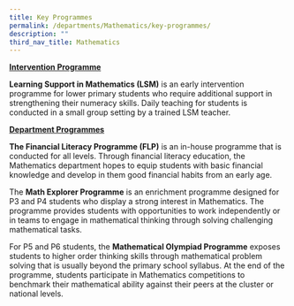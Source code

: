 ```yaml
---
title: Key Programmes
permalink: /departments/Mathematics/key-programmes/
description: ""
third_nav_title: Mathematics
---
```

**<u>Intervention Programme</u>**

**Learning Support in Mathematics (LSM)** is an early intervention programme for lower primary students who require additional support in strengthening their numeracy skills. Daily teaching for students is conducted in a small group setting by a trained LSM teacher.

  

**<u>Department Programmes</u>**

**The Financial Literacy Programme (FLP)** is an in-house programme that is conducted for all levels. Through financial literacy education, the Mathematics department hopes to equip students with basic financial knowledge and develop in them good financial habits from an early age.

  

The **Math Explorer Programme** is an enrichment programme designed for P3 and P4 students who display a strong interest in Mathematics. The programme provides students with opportunities to work independently or in teams to engage in mathematical thinking through solving challenging mathematical tasks.

  

For P5 and P6 students, the **Mathematical Olympiad Programme** exposes students to higher order thinking skills through mathematical problem solving that is usually beyond the primary school syllabus. At the end of the programme, students participate in Mathematics competitions to benchmark their mathematical ability against their peers at the cluster or national levels.